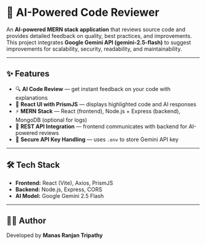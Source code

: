 # 🤖 AI-Powered Code Reviewer

An **AI-powered MERN stack application** that reviews source code and provides detailed feedback on quality, best practices, and improvements.  
This project integrates **Google Gemini API (gemini-2.5-flash)** to suggest improvements for scalability, security, readability, and maintainability.

---

## ✨ Features
- 🔍 **AI Code Review** — get instant feedback on your code with explanations  
- 🎨 **React UI with PrismJS** — displays highlighted code and AI responses  
- ⚡ **MERN Stack** — React (frontend), Node.js + Express (backend), MongoDB (optional for logs)  
- 🤝 **REST API Integration** — frontend communicates with backend for AI-powered reviews  
- 🔑 **Secure API Key Handling** — uses `.env` to store Gemini API key  

---

## 🛠️ Tech Stack
- **Frontend:** React (Vite), Axios, PrismJS  
- **Backend:** Node.js, Express, CORS  
- **AI Model:** Google Gemini 2.5 Flash  

---

## 👨‍💻 Author

Developed by **Manas Ranjan Tripathy** 

